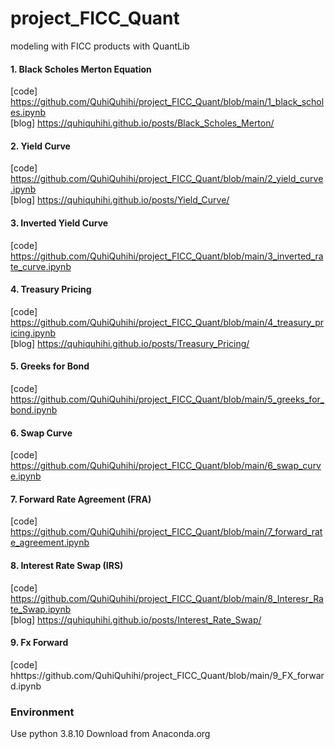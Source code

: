 # project_FICC_Quant
 modeling with FICC products with QuantLib

#### 1. Black Scholes Merton Equation
[code] https://github.com/QuhiQuhihi/project_FICC_Quant/blob/main/1_black_scholes.ipynb   
[blog] https://quhiquhihi.github.io/posts/Black_Scholes_Merton/   
   
#### 2. Yield Curve 
[code] https://github.com/QuhiQuhihi/project_FICC_Quant/blob/main/2_yield_curve.ipynb   
[blog] https://quhiquhihi.github.io/posts/Yield_Curve/   
   
#### 3. Inverted Yield Curve
[code] https://github.com/QuhiQuhihi/project_FICC_Quant/blob/main/3_inverted_rate_curve.ipynb    
    
#### 4. Treasury Pricing
[code] https://github.com/QuhiQuhihi/project_FICC_Quant/blob/main/4_treasury_pricing.ipynb   
[blog] https://quhiquhihi.github.io/posts/Treasury_Pricing/        
   
#### 5. Greeks for Bond
[code] https://github.com/QuhiQuhihi/project_FICC_Quant/blob/main/5_greeks_for_bond.ipynb
    
#### 6. Swap Curve
[code] https://github.com/QuhiQuhihi/project_FICC_Quant/blob/main/6_swap_curve.ipynb

#### 7. Forward Rate Agreement (FRA)
[code] https://github.com/QuhiQuhihi/project_FICC_Quant/blob/main/7_forward_rate_agreement.ipynb    
     
#### 8. Interest Rate Swap (IRS)
[code] https://github.com/QuhiQuhihi/project_FICC_Quant/blob/main/8_Interesr_Rate_Swap.ipynb    
[blog] https://quhiquhihi.github.io/posts/Interest_Rate_Swap/    
    
#### 9. Fx Forward
[code] hhttps://github.com/QuhiQuhihi/project_FICC_Quant/blob/main/9_FX_forward.ipynb     

### Environment
Use python 3.8.10
Download from Anaconda.org
